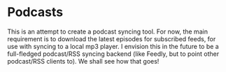 # Podcasts

This is an attempt to create a podcast syncing tool. For now, the main requirement is to download the latest episodes for subscribed feeds, for use with syncing to a local mp3 player. I envision this in the future to be a full-fledged podcast/RSS syncing backend (like Feedly, but to point other podcast/RSS clients to). We shall see how that goes!

